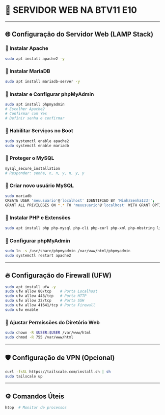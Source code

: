 # 🚀 SERVIDOR WEB NA BTV11 E10

---

## 🌐 Configuração do Servidor Web (LAMP Stack)

### 🔹 Instalar Apache
```sh
sudo apt install apache2 -y
```

### 🔹 Instalar MariaDB
```sh
sudo apt install mariadb-server -y
```

### 🔹 Instalar e Configurar phpMyAdmin
```sh
sudo apt install phpmyadmin
# Escolher Apache2
# Confirmar com Yes
# Definir senha e confirmar
```

### 🔹 Habilitar Serviços no Boot
```sh
sudo systemctl enable apache2
sudo systemctl enable mariadb
```

### 🔹 Proteger o MySQL
```sh
mysql_secure_installation
# Responder: senha, n, n, y, n, y, y
```
### 🔹 Criar novo usuário MySQL
```sh
sudo mariadb
CREATE USER 'meuusuario'@'localhost' IDENTIFIED BY 'MinhaSenha123!';
GRANT ALL PRIVILEGES ON *.* TO 'meuusuario'@'localhost' WITH GRANT OPTION;
```

### 🔹 Instalar PHP e Extensões
```sh
sudo apt install php php-mysql php-cli php-curl php-xml php-mbstring libapache2-mod-php -y
```

### 🔹 Configurar phpMyAdmin
```sh
sudo ln -s /usr/share/phpmyadmin /var/www/html/phpmyadmin
sudo systemctl restart apache2
```

---

## 🔥 Configuração do Firewall (UFW)
```sh
sudo apt install ufw -y
sudo ufw allow 80/tcp    # Porta Localhost
sudo ufw allow 443/tcp   # Porta HTTP
sudo ufw allow 22/tcp    # Porta SSH
sudo ufw allow 41641/tcp # Porta Firewall
sudo ufw enable
```

### 🔹 Ajustar Permissões do Diretório Web
```sh
sudo chown -R $USER:$USER /var/www/html
sudo chmod -R 755 /var/www/html
```

---

## 🛡️ Configuração de VPN (Opcional)
```sh
curl -fsSL https://tailscale.com/install.sh | sh
sudo tailscale up
```

---

## ⚙️ Comandos Úteis
```sh
htop  # Monitor de processos
```
